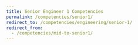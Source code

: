 ```yaml
---
title: Senior Engineer 1 Competencies
permalink: /competencies/senior1/
redirect_to: /competencies/engineering/senior-1/
redirect_from:
  - /competencies/mid-to-senior1/
---
```

